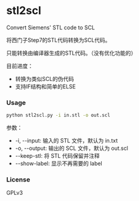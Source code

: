 # stl2scl
Convert Siemens' STL code to SCL

将西门子Step7的STL代码转换为SCL代码。

只能转换由编译器生成的STL代码。（没有优化功能的）

目前进度：
- 转换为类似SCL的伪代码
- 支持IF结构和简单的ELSE

### Usage

```bash
python stl2scl.py -i in.stl -o out.scl
```

参数：
- -i, --input: 输入的 STL 文件，默认为 in.txt
- -o, --output: 输出的 SCL 文件，默认为 out.scl
- --keep-stl: 将 STL 代码保留并注释
- --show-label: 显示不再需要的 label

### License
GPLv3
